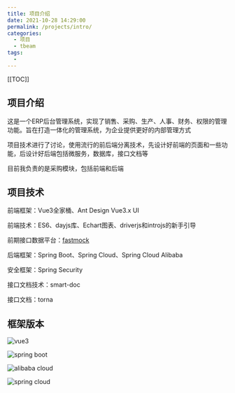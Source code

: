```yaml
---
title: 项目介绍
date: 2021-10-28 14:29:00
permalink: /projects/intro/
categories:
  - 项目
  - tbeam
tags: 
  - 
---
```


[[TOC]]

## 项目介绍

这是一个ERP后台管理系统，实现了销售、采购、生产、人事、财务、权限的管理功能。旨在打造一体化的管理系统，为企业提供更好的内部管理方式

项目技术进行了讨论，使用流行的前后端分离技术，先设计好前端的页面和一些功能，后设计好后端包括微服务，数据库，接口文档等

目前我负责的是采购模块，包括前端和后端



## 项目技术

前端框架：Vue3全家桶、Ant Design Vue3.x UI

前端技术：ES6、dayjs库、Echart图表、driverjs和introjs的新手引导

前期接口数据平台：[fastmock](https://www.fastmock.site/#/)

后端框架：Spring Boot、Spring Cloud、Spring Cloud Alibaba

安全框架：Spring Security

接口文档技术：smart-doc

接口文档：torna

## 框架版本

![vue3](https://img.shields.io/badge/vue3-v^3.0.0-green)

![spring boot](https://img.shields.io/badge/spring%20boot-v2.3.2.RELEASE-blue)

![alibaba cloud](https://img.shields.io/badge/alibaba%20cloud-v2.2.6.RELEASE-red)

![spring cloud](https://img.shields.io/badge/spring%20cloud-Hoxton.SR9-success)

